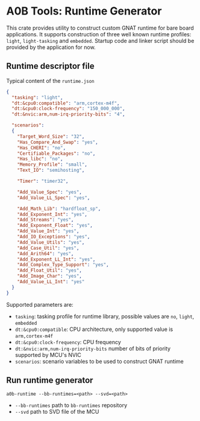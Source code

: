 # A0B Tools: Runtime Generator

This crate provides utility to construct custom GNAT runtime for bare board applications. 
It supports construction of three well known runtime profiles: `light`, `light-tasking` and `embedded`.
Startup code and linker script should be provided by the application for now.

## Runtime descriptor file

Typical content of the `runtime.json`

```json
{
  "tasking": "light",
  "dt:&cpu0:compatible": "arm,cortex-m4f",
  "dt:&cpu0:clock-frequency": "150_000_000",
  "dt:&nvic:arm,num-irq-priority-bits": "4",

  "scenarios":
  {
    "Target_Word_Size": "32",
    "Has_Compare_And_Swap": "yes",
    "Has_CHERI": "no",
    "Certifiable_Packages": "no",
    "Has_libc": "no",
    "Memory_Profile": "small",
    "Text_IO": "semihosting",

    "Timer": "timer32",

    "Add_Value_Spec": "yes",
    "Add_Value_LL_Spec": "yes",

    "Add_Math_Lib": "hardfloat_sp",
    "Add_Exponent_Int": "yes",
    "Add_Streams": "yes",
    "Add_Exponent_Float": "yes",
    "Add_Value_Int": "yes",
    "Add_IO_Exceptions": "yes",
    "Add_Value_Utils": "yes",
    "Add_Case_Util": "yes",
    "Add_Arith64": "yes",
    "Add_Exponent_LL_Int": "yes",
    "Add_Complex_Type_Support": "yes",
    "Add_Float_Util": "yes",
    "Add_Image_Char": "yes",
    "Add_Value_LL_Int": "yes"
  }
}
```

Supported parameters are:
* `tasking`: tasking profile for runtime library, possible values are `no`, `light`, `embedded`
* `dt:&cpu0:compatible`: CPU architecture, only supported value is `arm,cortex-m4f`
* `dt:&cpu0:clock-frequency`: CPU frequency
* `dt:&nvic:arm,num-irq-priority-bits` number of bits of priority supported by MCU's NVIC
* `scenarios`: scenario variables to be used to construct GNAT runtime

## Run runtime generator

`a0b-runtime --bb-runtimes=<path> --svd=<path>`

* `--bb-runtimes` path to `bb-runtimes` repository
* `--svd` path to SVD file of the MCU
